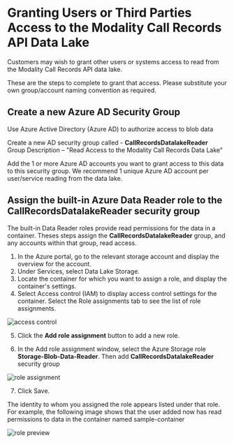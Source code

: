# Granting Users or Third Parties Access to the Modality Call Records API Data Lake



Customers may wish to grant other users or systems access to read from the Modality Call Records API data lake.

These are the steps to complete to grant that access. Please substitute your own group/account naming convention as required.



## Create a new Azure AD Security Group

Use Azure Active Directory (Azure AD) to authorize access to blob data 

Create a new AD security group called -  **CallRecordsDatalakeReader**
Group Description –  "Read Access to the Modality Call Records Data Lake"

Add the 1 or more Azure AD accounts you want to grant access to this data to this security group. We recommend 1 unique Azure AD account per user/service reading from the data lake.

## Assign the built-in Azure Data Reader role to the CallRecordsDatalakeReader security group

The built-in Data Reader roles provide read permissions for the data in a container. Theses steps assign the **CallRecordsDatalakeReader** group, and any accounts within that group, read access.

1. In the Azure portal, go to the relevant storage account and display the overview for the account.
2. Under Services, select Data Lake Storage.
3. Locate the container for which you want to assign a role, and display the container's settings.
4. Select Access control (IAM) to display access control settings for the container. Select the Role assignments tab to see the list of role assignments.

![access control](https://github.com/modalitysystems/modalitysoftware-docs/blob/master/TWAPerformance/IAM/Images/accesscontrol.png)

5. Click the **Add role assignment** button to add a new role.

6. In the Add role assignment window, select the Azure Storage role **Storage-Blob-Data-Reader**. Then add **CallRecordsDatalakeReader** security group

![role assignment](https://github.com/modalitysystems/modalitysoftware-docs/blob/master/TWAPerformance/IAM/Images/roleassignment.png)

7. Click Save. 

   

The identity to whom you assigned the role appears listed under that role. For example, the following image shows that the user added now has read permissions to data in the container named sample-container

![role preview](https://github.com/modalitysystems/modalitysoftware-docs/blob/master/TWAPerformance/IAM/Images/rolepreview.png)
